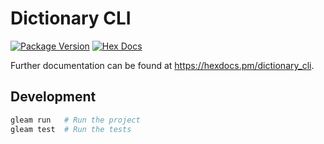 # Dictionary CLI

[![Package Version](https://img.shields.io/hexpm/v/dictionary_cli)](https://hex.pm/packages/dictionary_cli)
[![Hex Docs](https://img.shields.io/badge/hex-docs-ffaff3)](https://hexdocs.pm/dictionary_cli/)

Further documentation can be found at <https://hexdocs.pm/dictionary_cli>.

## Development

```sh
gleam run   # Run the project
gleam test  # Run the tests
```
